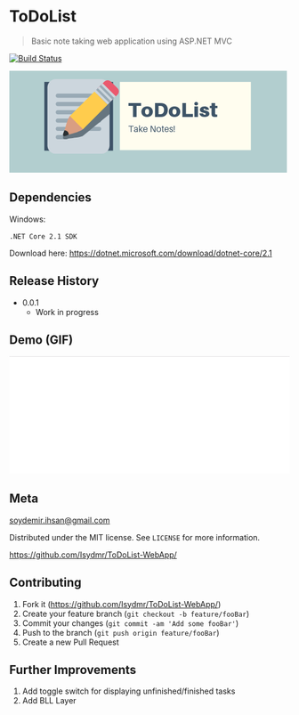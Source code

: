 # ToDoList
> Basic note taking web application using ASP.NET MVC 

 [![Build Status](https://travis-ci.org/dwyl/esta.svg?branch=master)](https://travis-ci.org/dwyl/esta)
 
![](logo.png)

## Dependencies

Windows:

```
.NET Core 2.1 SDK 
```
Download here: https://dotnet.microsoft.com/download/dotnet-core/2.1


## Release History

* 0.0.1
    * Work in progress

## Demo (GIF)

![](demo.gif)


## Meta

soydemir.ihsan@gmail.com

Distributed under the MIT license. See ``LICENSE`` for more information.

[<https://github.com/Isydmr/ToDoList-WebApp/>](https://github.com/Isydmr/)

## Contributing

1. Fork it (<https://github.com/Isydmr/ToDoList-WebApp/>)
2. Create your feature branch (`git checkout -b feature/fooBar`)
3. Commit your changes (`git commit -am 'Add some fooBar'`)
4. Push to the branch (`git push origin feature/fooBar`)
5. Create a new Pull Request

## Further Improvements

1. Add toggle switch for displaying unfinished/finished tasks
2. Add BLL Layer 
